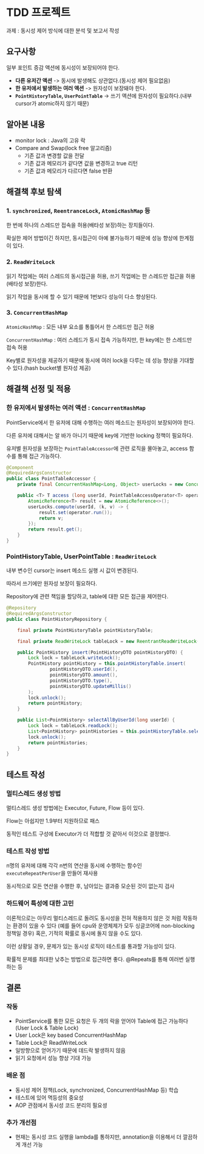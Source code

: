 # TDD 프로젝트

과제 : 동시성 제어 방식에 대한 분석 및 보고서 작성

## 요구사항
일부 포인트 증감 액션에 동시성이 보장되어야 한다.

- **다른 유저간 액션** -> 동시에 발생해도 상관없다.(동시성 제어 필요없음)
- **한 유저에서 발생하는 여러 액션** -> 원자성이 보장돼야 한다.
- **`PointHistoryTable`, `UserPointTable`** -> 쓰기 액션에 원자성이 필요하다.(내부 cursor가 atomic하지 않기 때문)

## 알아본 내용

- monitor lock : Java의 고유 락
- Compare and Swap(lock free 알고리즘)
  - 기존 값과 변경할 값을 전달
  - 기존 값과 메모리가 같다면 값을 변경하고 true 리턴
  - 기존 값과 메모리가 다르다면 false 반환


## 해결책 후보 탐색

### 1. `synchronized`, `ReentranceLock`, `AtomicHashMap` 등
한 번에 하나의 스레드만 접속을 허용(배타성 보장)하는 장치들이다.

확실한 제어 방법이긴 하지만, 동시접근이 아예 불가능하기 때문에 성능 향상에 한계점이 있다. 

### 2. `ReadWriteLock`
읽기 작업에는 여러 스레드의 동시접근을 허용, 쓰기 작업에는 한 스레드만 접근을 허용(배타성 보장)한다.

읽기 작업을 동시에 할 수 있기 때문에 1번보다 성능이 다소 향상된다.


### 3. `ConcurrentHashMap`
`AtomicHashMap` : 모든 내부 요소를 통틀어서 한 스레드만 접근 허용

`ConcurrentHashMap` : 여러 스레드가 동시 접속 가능하지만, 한 key에는 한 스레드만 접속 허용 

Key별로 원자성을 제공하기 때문에 동시에 여러 lock을 다루는 데 성능 향상을 기대할 수 있다.(hash bucket별 원자성 제공)


## 해결책 선정 및 적용
### 한 유저에서 발생하는 여러 액션 : `ConcurrentHashMap`
PointService에서 한 유저에 대해 수행하는 여러 메소드는 원자성이 보장되어야 한다.

다른 유저에 대해서는 알 바가 아니기 때문에 key에 기반한 locking 정책이 필요하다.

유저별 원자성을 보장하는 `PointTableAccessor`에 관련 로직을 몰아놓고, access 함수를 통해 접근 가능하다.

```java
@Component
@RequiredArgsConstructor
public class PointTableAccessor {
    private final ConcurrentHashMap<Long, Object> userLocks = new ConcurrentHashMap<>();

    public <T> T access (long userId, PointTableAccessOperator<T> operator) {
        AtomicReference<T> result = new AtomicReference<>();
        userLocks.compute(userId, (k, v) -> {
            result.set(operator.run());
            return v;
        });
        return result.get();
    }
}
```

### PointHistoryTable, UserPointTable : `ReadWriteLock`
내부 변수인 cursor는 insert 메소드 실행 시 값이 변경된다.

따라서 쓰기에만 원자성 보장이 필요하다.

Repository에 관련 책임을 할당하고, table에 대한 모든 접근을 제어한다.

```java
@Repository
@RequiredArgsConstructor
public class PointHistoryRepository {

    final private PointHistoryTable pointHistoryTable;

    final private ReadWriteLock tableLock = new ReentrantReadWriteLock();

    public PointHistory insert(PointHistoryDTO pointHistoryDTO) {
        Lock lock = tableLock.writeLock();
        PointHistory pointHistory = this.pointHistoryTable.insert(
                pointHistoryDTO.userId(),
                pointHistoryDTO.amount(),
                pointHistoryDTO.type(),
                pointHistoryDTO.updateMillis()
        );
        lock.unlock();
        return pointHistory;
    }

    public List<PointHistory> selectAllByUserId(long userId) {
        Lock lock = tableLock.readLock();
        List<PointHistory> pointHistories = this.pointHistoryTable.selectAllByUserId(userId);
        lock.unlock();
        return pointHistories;
    }
}
```

## 테스트 작성
### 멀티스레드 생성 방법
멀티스레드 생성 방법에는 Executor, Future, Flow 등이 있다.

Flow는 아쉽지만 1.9부터 지원하므로 패스

동적인 테스트 구성에 Executor가 더 적합할 것 같아서 이것으로 결정했다.

### 테스트 작성 방법
n명의 유저에 대해 각각 n번의 연산을 동시에 수행하는 함수인 `executeRepeatPerUser`을 만들어 재사용

동시적으로 모든 연산을 수행한 후, 남아있는 결과중 모순된 것이 없는지 검사

### 하드웨어 특성에 대한 고민
이론적으로는 아무리 멀티스레드로 돌려도 동시성을 전혀 적용하지 않은 것 처럼 작동하는 환경이 있을 수 있다
(예를 들어 cpu와 운영체제가 모두 싱글코어에 non-blocking 정책일 경우)
혹은, 기적의 확률로 동시에 돌지 않을 수도 있다.

이런 상황일 경우, 문제가 있는 동시성 로직이 테스트를 통과할 가능성이 있다.

확률적 문제를 최대한 낮추는 방법으로 접근하면 좋다. @Repeats를 통해 여러번 실행하는 등

## 결론
### 작동
- PointService를 통한 모든 요청은 두 개의 락을 얻어야 Table에 접근 가능하다(User Lock & Table Lock)
- User Lock은 key based ConcurrentHashMap
- Table Lock은 ReadWriteLock
- 일방향으로 얻어가기 때문에 데드락 발생하지 않음
- 읽기 요청에서 성능 향상 기대 가능

### 배운 점
- 동시성 제어 정책(Lock, synchronized, ConcurrentHashMap 등) 학습
- 테스트에 있어 멱등성의 중요성
- AOP 관점에서 동시성 코드 분리의 필요셩

### 추가 개선점
- 현재는 동시성 코드 실행을 lambda를 통하지만, annotation을 이용해서 더 깔끔하게 개선 가능
